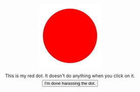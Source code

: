<?php
	$meta_title = "the red dot";
?>

<script>
var lines = [
	"This is my red dot. It doesn't do anything if you click on it.",
	"Really, you can click on my red dot all you want. It won't do a thing.",
	"See what I mean? It didn't do anything did it? Try again.",
	"In doing nothing, my red dot is a great success. It'll <b>never</b> do a thing. Don't you believe me?",
	"You seem to want to think this red dot is here to entertain you.",
	"It's not.",
	"Alright dot-clicker, you keep trying.",
	"You really think it's going to do something for you.",
	"Fine.",
	"As long as you think (wrongly) that something is going to come of this, let's try working on your technique.",
	"Maybe you're clicking too quickly. Try slower.",
	"No dice? Hmm ... try again.",
	"Maybe if you tried clicking it faster?",
	"No dice again, eh?",
	"Maybe if you sweet-talked it for awhile.",
	"I said <b>sweet-talk</b> it.",
	"The mighty red dot isn't going to change its very purpose without some <b>serious</b> sweet-talking.",
	"OK. Looks like a bad solution for you. Try something else.",
	"I don't know what you tried, but if <b>I</b> don't even notice, the dot's not going to.",
	"How about you go pretty yourself up. Maybe the dot thinks you're ugly.",
	"Not quite up to par. Try again.",
	"OK--Time for drastic measures.",
	"Go away for a minute while I try to talk the red dot into doing something for you.",
	"Bloody hell! That wasn't nearly enough time. Go away again, and this time, give me some bloody time!",
	"... Sorry. The dot didn't appreciate your interruption the first time. It's mad at you. Better say you're sorry.",
	"It doesn't think you were sincere.",
	"The red dot's not doing a thing unless you're really sorry.",
	"You don't sound too convincing.",
	"Fine.",
	"The dot is giving you the benefit of the doubt.",
	"You still can't expect it to just change its nature to do nothing for you.",
	"Maybe if you click a little lower you'll find a ticklish spot.",
	"Not that low, pervert.",
	"No no! To the right!",
	"You don't seem to get it. Try again.",
	"Nope. Try again.",
	"Bloody hell! What kind of dolt doesn't know where dots are ticklish!?",
	"Click!",
	"CLICK!",
	"c l i c k !",
	"Yeah, that's right. I'm making fun of you.",
	"Look at yourself--sitting at a computer clicking on a damn dot, knowing very well it won't do anything for you.",
	"Nothing good on TV?",
	"No good books to read?",
	"You realize you're addicted to clicking on a red dot, right?",
	"You realize that clicking on this dot will accomplish nothing, right?",
	"Wow. You're still clicking.",
	"You know, while you're here waiting for a lifeless dot to do something fantastic for you, the rest of the world is out having a life.",
	"Don't care? Well then, we could <b>both</b> be here awhile.",
	"I'm almost kind of wishing the dot would do something myself at this point.",
	"At least I'm going to profit from this. Every time you click the dot, I get a little bit of your soul.",
	"Don't believe me? Keep clicking.",
	"One piece of soul ...",
	"Two pieces of soul ...",
	"Three piece of soul ...",
	"Four piece of soul ...",
	"<b>I'm a SOUL man!</b>",
	"OK. I'm not really taking your soul. But, I'm sure as hell wasting a lot of your time.",
	"Why don't you stop?",
	"Why do you need to keep clicking?",
	"Are you addicted?",
	"Is it the red dot?",
	"Or is it just the clicking?",
	"Who are you abusing?",
	"The dot?",
	"... or yourself.",
	"I think we both know what's going on here.",
	"You needed someplace to run--somebody to listen to you.",
	"Well that someone isn't here.",
	"All we have here is a red dot that does nothing.",
	"It doesn't care about your sorrows.",
	"Take them somewhere else, emo kid.",
	"Lonely lifeless person ... keep clicking. You deserve it.",
	"Really. You do deserve it. Think of all the great things you've done for society lately.",
	"All those dots you've mercilessly clicked.",
	"All that sitting you've done.",
	"Maybe you're clicking standing up.",
	"That would be impressive.",
	"Society should thank you for all your clicking.",
	"How about I thank you.",
	"Thank-you for clicking my red dot.",
	"Sorry, I can't reward you by making the dot do something.",
	"I already told you it wouldn't do anything.",
	"Perhaps if you reach enlightenment somehow, you and the red dot can transcend each other.",
	"If you could do that, the dot wouldn't even have to do anything fancy.",
	"It would be you and the dot, existing together in all that exists.",
	"Wouldn't that be great?",
	"You and the red dot.",
	"Together at last?",
	"I have a feeling the dot's not going to leave you very satisfied though.",
	"I mean, it just sits there.",
	"See?",
	"Maybe you like that.",
	"That's probably how you've chosen all your friends.",
	"You keep clicking on them and they just sit there.",
	"You're Weird.",
	"You click on your friends.",
	"I'm not saying the dot is your friend.",
	"It's not.",
	"It really doesn't even know you.",
	"All it knows about you is that you like to harass it.",
	"You like to click on it, even when it ignores you.",
	"You sound pretty annoying.",
	"Maybe you've just forgotten what's going on here."
	];

var clicks = 0;

function dotClick() {
	clicks++;
	var line = clicks % lines.length;
	document.mainForm.clicks.value = clicks;
	document.getElementById('message').innerHTML = lines[line];
} // dotClick()
</script>


<p align="center">
	<img src="images/reddot.jpg" onClick="dotClick();" />
</p>

<div id="message" style="text-align: center; margin: 5px; font-size: big;">
	This is my red dot. It doesn't do anything when you click on it.
</div>

<form style="text-align: center;" name="mainForm" method="get" action="dotresults">
	<input type="hidden" name="clicks" value="0" />
	<input type="hidden" name="dot" value="red" />
	<input type="submit" value="I'm done harassing the dot." />
</form>

<div style='display: none; margin-top: 40px; text-align: center;'>
	Wait! <a href='/dots'>This isn't the dot I want to harass!</a>
</div>
